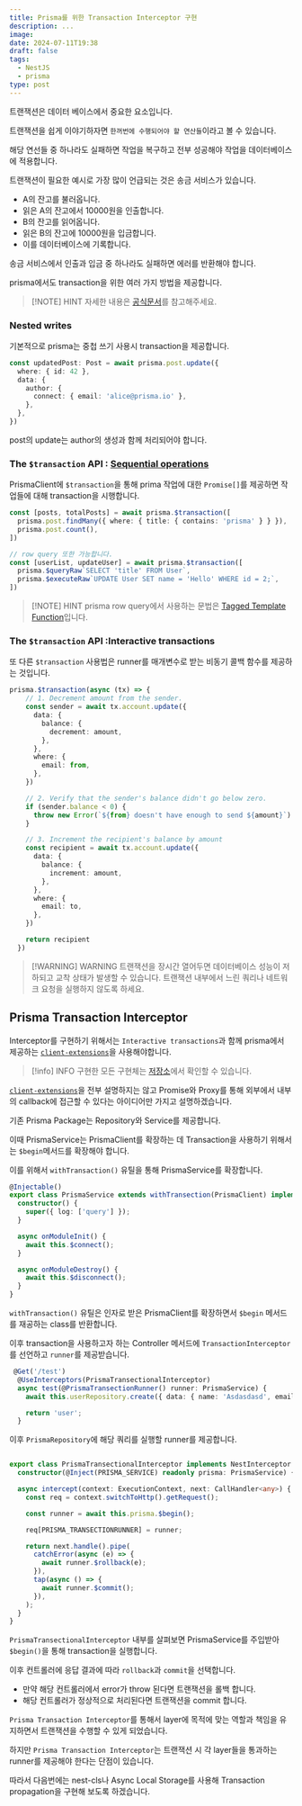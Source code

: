 ```yaml
---
title: Prisma를 위한 Transaction Interceptor 구현
description: ...
image: 
date: 2024-07-11T19:38
draft: false
tags:
  - NestJS
  - prisma
type: post
---
```

트랜잭션은 데이터 베이스에서 중요한 요소입니다. 

트랜잭션을 쉽게 이야기하자면 `한꺼번에 수행되어야 할 연산들`이라고 볼 수 있습니다.

해당 연선들 중 하나라도 실패하면 작업을 복구하고 전부 성공해야 작업을 데이터베이스에 적용합니다.

트랜잭션이 필요한 예시로 가장 많이 언급되는 것은 송금 서비스가 있습니다.

- A의 잔고를 불러옵니다.
- 읽은 A의 잔고에서 10000원을 인출합니다.
- B의 잔고를 읽어옵니다.
- 읽은 B의 잔고에 10000원을 입금합니다.
- 이를 데이터베이스에 기록합니다.

송금 서비스에서 인출과 입금 중 하나라도 실패하면 에러를 반환해야 합니다.

prisma에서도 transaction을 위한 여러 가지 방법을 제공합니다.

> [!NOTE] HINT
> 자세한 내용은 [공식문서](https://www.prisma.io/docs/orm/prisma-client/queries/transactions)를 참고해주세요.

### Nested writes 
기본적으로 prisma는 중첩 쓰기 사용시 transaction을 제공합니다.

```ts
const updatedPost: Post = await prisma.post.update({
  where: { id: 42 },
  data: {
    author: {
      connect: { email: 'alice@prisma.io' },
    },
  },
})
```

post의 update는 author의 생성과 함께 처리되어야 합니다. 


### The `$transaction` API : [Sequential operations](https://www.prisma.io/docs/orm/prisma-client/queries/transactions#sequential-prisma-client-operations)
PrismaClient에 `$transaction`을 통해 prima 작업에 대한 `Promise[]`를 제공하면 작업들에 대해 transaction을 시행합니다.

```ts
const [posts, totalPosts] = await prisma.$transaction([
  prisma.post.findMany({ where: { title: { contains: 'prisma' } } }),
  prisma.post.count(),
])

// row query 또한 가능합니다.
const [userList, updateUser] = await prisma.$transaction([
  prisma.$queryRaw`SELECT 'title' FROM User`,
  prisma.$executeRaw`UPDATE User SET name = 'Hello' WHERE id = 2;`,
])

```

> [!NOTE] HINT
> prisma row query에서 사용하는 문법은 [Tagged Template Function](https://blog.ateals.me/posts/docs/jsts/Tagged%20Template%20Literal)입니다.


### The `$transaction` API :Interactive transactions

또 다른  `$transaction` 사용법은 runner를 매개변수로 받는 비동기 콜백 함수를 제공하는 것입니다.

```ts
prisma.$transaction(async (tx) => {
    // 1. Decrement amount from the sender.
    const sender = await tx.account.update({
      data: {
        balance: {
          decrement: amount,
        },
      },
      where: {
        email: from,
      },
    })

    // 2. Verify that the sender's balance didn't go below zero.
    if (sender.balance < 0) {
      throw new Error(`${from} doesn't have enough to send ${amount}`)
    }

    // 3. Increment the recipient's balance by amount
    const recipient = await tx.account.update({
      data: {
        balance: {
          increment: amount,
        },
      },
      where: {
        email: to,
      },
    })

    return recipient
  })
```


> [!WARNING] WARNING
> 트랜잭션을 장시간 열어두면 데이터베이스 성능이 저하되고 교착 상태가 발생할 수 있습니다. 트랜잭션 내부에서 느린 쿼리나 네트워크 요청을 실행하지 않도록 하세요.


## Prisma Transaction Interceptor

Interceptor를 구현하기 위해서는 `Interactive transactions`과 함께 prisma에서 제공하는 [`client-extensions`](https://github.com/prisma/prisma-client-extensions/tree/main/callback-free-itx)을 사용해야합니다.


> [!info] INFO
> 구현한 모든 구현체는 [저장소](https://github.com/ATeals/nest-monorepo/tree/main/libs/prisma)에서 확인할 수 있습니다.


[`client-extensions`](https://github.com/prisma/prisma-client-extensions/tree/main/callback-free-itx)을 전부 설명하지는 않고 Promise와 Proxy를 통해 외부에서 내부의 callback에 접근할 수 있다는 아이디어만 가지고 설명하겠습니다.

기존 Prisma Package는 Repository와 Service를 제공합니다.

이때 PrismaService는 PrismaClient를 확장하는 데 Transaction을 사용하기 위해서는 `$begin`메서드를 확장해야 합니다.

이를 위해서 `withTransaction()` 유틸을 통해 PrismaService를 확장합니다.

```ts
@Injectable()
export class PrismaService extends withTransection(PrismaClient) implements OnModuleInit, OnModuleDestroy {
  constructor() {
    super({ log: ['query'] });
  }

  async onModuleInit() {
    await this.$connect();
  }

  async onModuleDestroy() {
    await this.$disconnect();
  }
}

```


`withTransaction()` 유틸은 인자로 받은 PrismaClient를 확장하면서 `$begin` 메서드를 재공하는  class를 반환합니다.

이후 transaction을 사용하고자 하는 Controller 메서드에 `TransactionInterceptor`를 선언하고 `runner`를 제공받습니다.

```ts
 @Get('/test')
  @UseInterceptors(PrismaTransectionalInterceptor)
  async test(@PrismaTransectionRunner() runner: PrismaService) {
    await this.userRepository.create({ data: { name: 'Asdasdasd', email: 'check ema asd asdasdasd il entity' } }, runner.user);

    return 'user';
  }
```

이후 `PrismaRepository`에 해당 쿼리를 실행할 runner를 제공합니다.

```ts

export class PrismaTransectionalInterceptor implements NestInterceptor {
  constructor(@Inject(PRISMA_SERVICE) readonly prisma: PrismaService) {}

  async intercept(context: ExecutionContext, next: CallHandler<any>) {
    const req = context.switchToHttp().getRequest();

    const runner = await this.prisma.$begin();

    req[PRISMA_TRANSECTIONRUNNER] = runner;

    return next.handle().pipe(
      catchError(async (e) => {
        await runner.$rollback(e);
      }),
      tap(async () => {
        await runner.$commit();
      }),
    );
  }
}

```

`PrismaTransectionalInterceptor` 내부를 살펴보면 PrismaService를 주입받아 `$begin()`을 통해 transaction을 실행합니다.

이후 컨트롤러에 응답 결과에 따라 `rollback`과 `commit`을 선택합니다.

- 만약 해당 컨트롤러에서 error가 throw 된다면 트랜잭션을 롤백 합니다.
- 해당 컨트롤러가 정상적으로 처리된다면 트랜잭션을 commit 합니다.

`Prisma Transaction Interceptor`를 통해서 layer에 목적에 맞는 역할과 책임을 유지하면서 트랜잭션을 수행할 수 있게 되었습니다. 

하지만 `Prisma Transaction Interceptor`는 트랜잭션 시 각 layer들을 통과하는 runner를 제공해야 한다는 단점이 있습니다.

따라서 다음번에는 nest-cls나 Async Local Storage를 사용해 Transaction propagation을 구현해 보도록 하겠습니다.